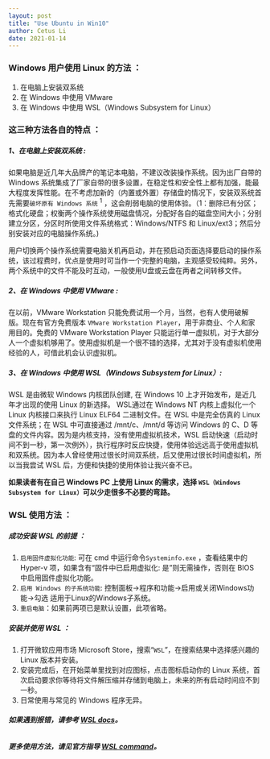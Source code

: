 ```yaml
---
layout: post
title: "Use Ubuntu in Win10"
author: Cetus Li
date: 2021-01-14
---
```

### <b>Windows 用户使用 Linux 的方法 ：</b>
1. 在电脑上安装双系统
2. 在 Windows 中使用 VMware
3. 在 Windows 中使用 WSL（Windows Subsystem for Linux）

### <b>这三种方法各自的特点 ：</b>
##### 1、在电脑上安装双系统 :
如果电脑是近几年大品牌产的笔记本电脑，不建议改装操作系统。因为出厂自带的 Windows 系统集成了厂家自带的很多设置，在稳定性和安全性上都有加强，能最大程度发挥性能。在不考虑加新的（内置或外置）存储盘的情况下，安装双系统首先需要`破坏原有 Windows 系统` <sup>1</sup> ，这会削弱电脑的使用体验。（1：删除已有分区；格式化硬盘；权衡两个操作系统使用磁盘情况，分配好各自的磁盘空间大小；分别建立分区，分区时所使用文件系统格式：Windows/NTFS 和 Linux/ext3；然后分别安装对应的电脑操作系统。)

用户切换两个操作系统需要电脑关机再启动，并在预启动页面选择要启动的操作系统，该过程费时，优点是使用时可当作一个完整的电脑，主观感受较纯粹。另外，两个系统中的文件不能及时互动，一般使用U盘或云盘在两者之间转移文件。

##### 2、在 Windows 中使用 VMware :
在以前，VMware Workstation 只能免费试用一个月，当然，也有人使用破解版。现在有官方免费版本 `VMware Workstation Player`，用于非商业、个人和家用目的。免费的 VMware Workstation Player 只能运行单一虚拟机，对于大部分人一个虚拟机够用了。使用虚拟机是一个很不错的选择，尤其对于没有虚拟机使用经验的人，可借此机会认识虚拟机。

##### 3、在 Windows 中使用 WSL（Windows Subsystem for Linux）:
WSL 是由微软 Windows 内核团队创建, 在 Windows 10 上才开始发布，是近几年才出现的使用 Linux 的新选择。 WSL通过在 Windows NT 内核上虚拟化一个 Linux 内核接口来执行 Linux ELF64 二进制文件。在 WSL 中是完全仿真的 Linux 文件系统；在 WSL 中可直接通过 /mnt/c、/mnt/d 等访问 Windows 的 C、D 等盘的文件内容。因为是内核支持，没有使用虚拟机技术，WSL 启动快速（启动时间不到一秒，第一次例外），执行程序时反应快捷，使用体验远远高于使用虚拟机和双系统。因为本人曾经使用过很长时间双系统，后又使用过很长时间虚拟机，所以当我尝试 WSL 后，方便和快捷的使用体验让我兴奋不已。

<b>如果读者有在自己 Windows PC 上使用 Linux 的需求，选择 `WSL（Windows Subsystem for Linux）`可以少走很多不必要的弯路。</b>


### <b>WSL 使用方法 ：</b>
##### 成功安装 WSL 的前提 ：
1. `启用固件虚拟化功能`: 可在 cmd 中运行命令`Systeminfo.exe` ，查看结果中的 Hyper-v 项，如果含有“固件中已启用虚拟化: 是”则无需操作，否则在 BIOS 中启用固件虚拟化功能。
2. `启用 Windows 的子系统功能`: 控制面板->程序和功能->启用或关闭Windows功能->勾选 适用于Linux的Windows子系统。
3. `重启电脑`：如果前两项已是默认设置，此项省略。
 
##### 安装并使用 WSL ：
1. 打开微软应用市场 Microsoft Store，搜索“`WSL`”，在搜索结果中选择感兴趣的 Linux 版本并安装。
2. 安装完成后，在开始菜单里找到对应图标，点击图标启动你的 Linux 系统，首次启动要求你等待将文件解压缩并存储到电脑上，未来的所有启动时间应不到一秒。
3. 日常使用与常见的 Windows 程序无异。

###### <i><b>如果遇到报错，请参考 [WSL docs][wsl-docs]。</b></i>

###### <i><b>更多使用方法，请见官方指导 [WSL command][wsl-command]。</b></i>



[wsl-docs]: https://docs.microsoft.com/zh-cn/windows/wsl/
[wsl-command]: https://docs.microsoft.com/zh-cn/windows/wsl/wsl-config
